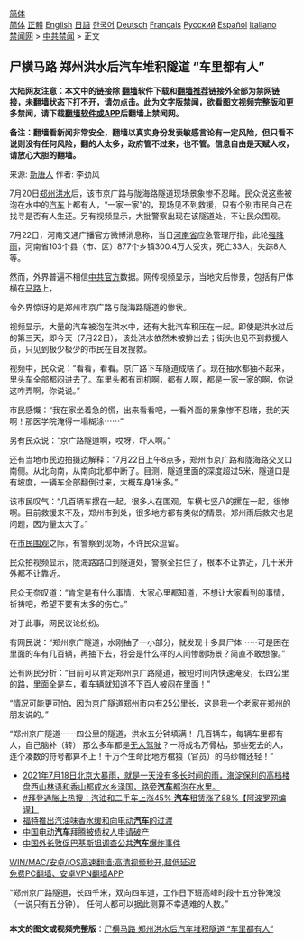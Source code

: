  <!-- 面包屑导航 --> <div class="breadcrumb"><!-- GTranslate: https://gtranslate.io/ -->  <div class="switcher notranslate">  <div class="selected">  <a href="#" onclick="return false;"> 简体</a>  </div>  <div class="option">  <a href="https://www.bannedbook.org" onclick="doGTranslate('zh-CN|zh-CN');jQuery('div.switcher div.selected a').html(jQuery(this).html());return false;" title="简体中文" class="nturl selected"> 简体</a>  <a href="https://www.bannedbook.org/zh-tw/" onclick="doGTranslate('zh-CN|zh-TW');jQuery('div.switcher div.selected a').html(jQuery(this).html());return false;" title="繁體中文" class="nturl"> 正體</a>  <a href="https://www.bannedbook.org/en/" onclick="doGTranslate('zh-CN|en');jQuery('div.switcher div.selected a').html(jQuery(this).html());return false;" title="English" class="nturl"> English</a>  <a href="https://www.bannedbook.org/ja/" onclick="doGTranslate('zh-CN|ja');jQuery('div.switcher div.selected a').html(jQuery(this).html());return false;" title="日本語" class="nturl"> 日語</a>  <a href="https://www.bannedbook.org/ko/" onclick="doGTranslate('zh-CN|ko');jQuery('div.switcher div.selected a').html(jQuery(this).html());return false;" title="한국어" class="nturl"> 한국어</a>  <a href="https://www.bannedbook.org/de/" onclick="doGTranslate('zh-CN|de');jQuery('div.switcher div.selected a').html(jQuery(this).html());return false;" title="Deutsch" class="nturl"> Deutsch</a>  <a href="https://www.bannedbook.org/fr/" onclick="doGTranslate('zh-CN|fr');jQuery('div.switcher div.selected a').html(jQuery(this).html());return false;" title="Français" class="nturl"> Français</a>  <a href="https://www.bannedbook.org/ru/" onclick="doGTranslate('zh-CN|ru');jQuery('div.switcher div.selected a').html(jQuery(this).html());return false;" title="Русский" class="nturl"> Русский</a>  <a href="https://www.bannedbook.org/es/" onclick="doGTranslate('zh-CN|es');jQuery('div.switcher div.selected a').html(jQuery(this).html());return false;" title="Español" class="nturl"> Español</a>  <a href="https://www.bannedbook.org/it/" onclick="doGTranslate('zh-CN|it');jQuery('div.switcher div.selected a').html(jQuery(this).html());return false;" title="Italiano" class="nturl"> Italiano</a>  </div>  </div>      <div class='breadcrumb-sub'><!-- Breadcrumb NavXT 6.3.0 --> <a href="https://www.bannedbook.org/" class="home">禁闻网</a> &gt; <a href="https://www.bannedbook.org/bnews/cbnews/" class="category">中共禁闻</a> &gt; 正文</div></div><h2>尸横马路 郑州洪水后汽车堆积隧道 “车里都有人”</h2> <p class="notice"><b>大陆网友注意：本文中的链接除 <a href="https://github.com/bannedbook/fanqiang" >翻墙</a>软件下载和<a href="https://github.com/killgcd/justmysocks/blob/master/README.md">翻墙推荐</a>链接外全部为禁网链接，未翻墙状态下打不开，请勿点击。此为文字版禁闻，欲看图文视频完整版和更多禁闻，请下载<a href="https://github.com/bannedbook/fanqiang">翻墙软件或APP</a>后翻墙上禁闻网。</p><p>备注：翻墙看新闻非常安全，翻墙以真实身份发表敏感言论有一定风险，但只看不说则没有任何风险，翻的人太多，政府管不过来，也不管。信息自由是天赋人权，请放心大胆的翻墙。</b></p>  <div class="entry"> <p>来源:&nbsp;<span class='wp_keywordlink_affiliate'><a href="https://www.ntdtv.com/" title="新唐人">新唐人</a></span>                            作者:&nbsp;李劲风                                                 </p> <p>7月20日<a href="https://www.bannedbook.org/bnews/tag/%e9%83%91%e5%b7%9e/" class="st_tag internal_tag" rel="tag" title="标签 郑州 下的日志">郑州</a><a href="https://www.bannedbook.org/bnews/tag/%e6%b4%aa%e6%b0%b4/" class="st_tag internal_tag" rel="tag" title="标签 洪水 下的日志">洪水</a>后，该市京广路与陇海路隧道现场景象惨不忍睹。民众说这些被泡在水中的<a href="https://www.bannedbook.org/bnews/tag/%e6%b1%bd%e8%bd%a6/" class="st_tag internal_tag" rel="tag" title="标签 汽车 下的日志">汽车</a>上都有人，“一家一家”的，现场见不到救援，只有个别市民自己在找寻是否有人生还。另有视频显示，大批警察出现在该隧道处，不让民众围观。</p> <p>7月22日，河南交通广播官方微博消息称，当日<a href="https://www.bannedbook.org/bnews/tag/%e6%b2%b3%e5%8d%97%e7%9c%81/" class="st_tag internal_tag" rel="tag" title="标签 河南省 下的日志">河南省</a>应急管理厅指，此轮<a href="https://www.bannedbook.org/bnews/tag/%E5%BC%BA%E9%99%8D%E9%9B%A8/" class="st_tag internal_tag" rel="tag" title="标签 强降雨 下的日志">强降雨</a>，河南省103个县（市、区）877个乡镇300.4万人受灾，死亡33人，失踪8人等。</p> <p>然而，外界普遍不相信<a href="https://www.bannedbook.org/bnews/tag/%E4%B8%AD%E5%85%B1%E5%AE%98%E6%96%B9/" class="st_tag internal_tag" rel="tag" title="标签 中共官方 下的日志">中共官方</a>数据。网传视频显示，当地灾后惨景，包括有尸体横在<a href="https://www.bannedbook.org/bnews/tag/%E9%A9%AC%E8%B7%AF/" class="st_tag internal_tag" rel="tag" title="标签 马路 下的日志">马路</a>上，</p> <p>令外界惊讶的是郑州市京广路与陇海路隧道的惨状。</p>  <p>视频显示，大量的汽车被泡在洪水中，还有大批汽车积压在一起。即使是洪水过后的第三天，即今天（7月22日），该处洪水依然未被排出去；街头也见不到救援人员，只见到极少极少的市民在自发搜救。</p> <p>视频中，民众说：“看看，看看。京广路下车隧道成啥了。现在抽水都抽不起来，里头车全部都闷进去了。车里头都有司机啊，都有人啊，都是一家一家的啊，你说这咋弄啊，你说说。”</p> <p>市民感慨：“我在家坐着急的慌，出来看看吧，一看外面的景象惨不忍睹，我的天啊！那医学院淹得一塌糊涂⋯⋯”</p> <p>另有民众说：“京广路隧道啊，哎呀，吓人啊。”</p> <p>还有当地市民边拍摄边解释：“7月22日上午8点多，郑州市京广路和陇海路交叉口南侧。从北向南，从南向北都中断了。目测，隧道里面的深度超过5米，隧道口是有坡度，一辆车全部翻倒过来，大概车身1米多。”</p>  <p>该市民叹气：“几百辆车摞在一起。很多人在围观，车横七竖八的摞在一起，很惨啊。目前救援来不及，郑州市到处，很多地方都有类似的情景。郑州雨后救灾也是问题，因为量太大了。”</p> <p>在<a href="https://www.bannedbook.org/bnews/tag/%e5%b8%82%e6%b0%91%e5%9b%b4%e8%a7%82/" class="st_tag internal_tag" rel="tag" title="标签 市民围观 下的日志">市民围观</a>之际，有警察到现场，不许民众逗留。</p> <p>民众拍视频显示，陇海路路口到隧道处，警察全拦住了，根本不让靠近，几十米开外都不让靠近。</p> <p>民众无奈叹道：“肯定是有什么事情，大家心里都知道，不想让大家看到的事情，祈祷吧，希望不要有太多的伤亡。”</p> <p>对于此事，网民议论纷纷。</p>  <p>有网民说：“郑州京广隧道，水刚抽了一小部分，就发现十多具尸体⋯⋯可是困在里面的车有几百辆，再抽下去，将会是什么样的人间惨剧场景？简直不敢想像。”</p> <p>还有网民分析：“目前可以肯定郑州京广路隧道，被短时间内快速淹没，长四公里的路，里面全是车，看车辆就知道不下百人被闷在里面！”</p> <p>“情况可能更可怕，因为京广隧道郑州市内有25公里长，这是我一个老家在郑州的朋友说的。”</p> <p>“郑州京广隧道⋯⋯四公里的隧道，洪水五分钟填满！ 几百辆车，每辆车里都有人，自己脑补（转） 那么多车都是<a href="https://www.bannedbook.org/bnews/tag/%E6%97%A0%E4%BA%BA%E9%A9%BE%E9%A9%B6/" class="st_tag internal_tag" rel="tag" title="标签 无人驾驶 下的日志">无人驾驶</a>？一将成名万骨枯，那些死去的人，连个凑数的符号都算不上！千万个生命比地方棺猿（官员）的乌纱帽还轻！”</p> <ul class='op-related-articles' title='相关阅读'> <li><a href='https://www.bannedbook.org/bnews/bannedvideo/20210719/1589821.html' target='_blank'>2021年7月18日北京大暴雨，就是一天没有多长时间的雨，海淀保利的高档楼盘西山林语和香山都成水乡泽国，路旁<b>汽车</b>都泡在水里。</a></li> <li><a href='https://www.bannedbook.org/bnews/cnnews/20210719/1589693.html' target='_blank'>#拜登通胀上热搜：汽油和二手车上涨45% <b>汽车</b>租赁涨了88%【阿波罗网编译】</a></li> <li><a href='https://www.bannedbook.org/bnews/baitai/20210717/1588900.html' target='_blank'>福特推出汽油味香水缓和向电动<b>汽车</b>的过渡</a></li> <li><a href='https://www.bannedbook.org/bnews/comments/20210717/1588649.html' target='_blank'>中国电动<b>汽车</b>拜腾被债权人申请破产</a></li> <li><a href='https://www.bannedbook.org/bnews/headline/20210715/1587684.html' target='_blank'>中国外长敦促巴基斯坦调查公共<b>汽车</b>爆炸事件</a></li> </ul> <p class="texttj"> <a href="https://github.com/bannedbook/fanqiang/wiki/V2ray%E6%9C%BA%E5%9C%BA" target="_blank">WIN/MAC/安卓/iOS高速翻墙:高清视频秒开,超低延迟</a><br/> <a href="https://github.com/bannedbook/fanqiang/wiki/%E7%A6%81%E9%97%BB%E7%BD%91%E5%AE%89%E5%8D%93%E7%BF%BB%E5%A2%99%E6%96%B0%E9%97%BBAPP" target="_blank">免费PC翻墙、安卓VPN翻墙APP</a></p> <p>“郑州京广路隧道，长四千米，双向四车道，工作日下班高峰时段十五分钟淹没（一说只有五分钟）。 任何人都可以据此测算不幸遇难的人数。”</p><a name='sharetosocial'></a>  <div style="margin-bottom:5px;padding-bottom:5px;clear:both"> <div id="archive-pix-1" class="banner-ads"> <!-- AuctionX Display platform tag START --> <div id="26318x728x90x621x_ADSLOT2" clicktrack="%%CLICK_URL_ESC%%"></div> <!-- AuctionX Display platform tag END --> </div> <div id="archive-pix-2" class="banner-ads"> <!-- AuctionX Display platform tag START --> <div id="26315x300x250x621x_ADSLOT2" clicktrack="%%CLICK_URL_ESC%%"></div> <!-- AuctionX Display platform tag END --> </div> </div>  <div id="archive-pix-1" class="banner-ads"> <!-- AuctionX Display platform tag START --> <div id="26318x728x90x621x_ADSLOT3" clicktrack="%%CLICK_URL_ESC%%"></div> <!-- AuctionX Display platform tag END --> </div> <div><b>本文的图文或视频完整版</b>：<a href='https://www.bannedbook.org/bnews/cbnews/20210722/1592270.html'>尸横马路 郑州洪水后汽车堆积隧道 “车里都有人”</a></div>  </div><!--END ENTRY--> 